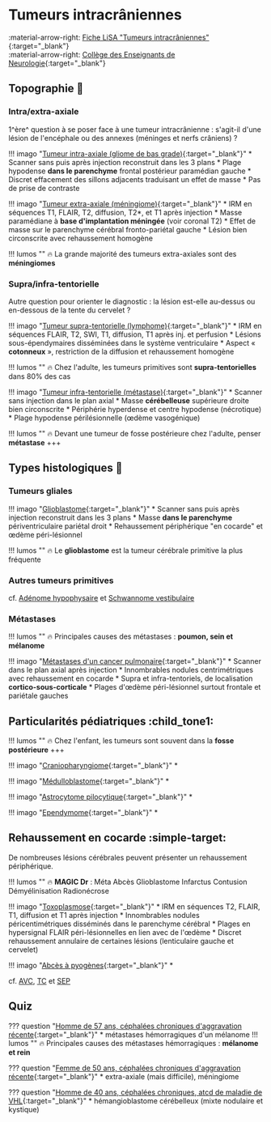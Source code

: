 # Tumeurs intracrâniennes
:material-arrow-right: [Fiche LiSA "Tumeurs intracrâniennes"](https://livret.uness.fr/lisa/Tumeurs_intracr%C3%A2niennes){:target="_blank"}   
:material-arrow-right: [Collège des Enseignants de Neurologie](https://www.cen-neurologie.fr/fr/deuxieme-cycle/tumeurs-intracraniennes){:target="_blank"}  

## Topographie :brain:

### Intra/extra-axiale
1^ère^ question à se poser face à une tumeur intracrânienne : s'agit-il d'une lésion de l'encéphale ou des annexes (méninges et nerfs crâniens) ?

!!! imago "[Tumeur intra-axiale (gliome de bas grade)](https://radiopaedia.org/cases/48852/studies/53888?lang=gb){:target="_blank"}"
    * Scanner sans puis après injection reconstruit dans les 3 plans
    * Plage hypodense **dans le parenchyme** frontal postérieur paramédian gauche
    * Discret effacement des sillons adjacents traduisant un effet de masse
    * Pas de prise de contraste

!!! imago "[Tumeur extra-axiale (méningiome)](https://radiopaedia.org/cases/174815/studies/140846?lang=us){:target="_blank"}"
    * IRM en séquences T1, FLAIR, T2, diffusion, T2*, et T1 après injection
    * Masse paramédiane à **base d'implantation méningée** (voir coronal T2)
    * Effet de masse sur le parenchyme cérébral fronto-pariétal gauche
    * Lésion bien circonscrite avec rehaussement homogène

!!! lumos ""
    :fire: La grande majorité des tumeurs extra-axiales sont des **méningiomes**

### Supra/infra-tentorielle
Autre question pour orienter le diagnostic : la lésion est-elle au-dessus ou en-dessous de la tente du cervelet ?

!!! imago "[Tumeur supra-tentorielle (lymphome)](https://radiopaedia.org/cases/152791/studies/126586?lang=gb){:target="_blank"}"
    * IRM en séquences FLAIR, T2, SWI, T1, diffusion, T1 après inj. et perfusion
    * Lésions sous-épendymaires disséminées dans le système ventriculaire
    * Aspect « **cotonneux** », restriction de la diffusion et rehaussement homogène

!!! lumos ""
    :fire: Chez l'adulte, les tumeurs primitives sont **supra-tentorielles** dans 80% des cas

!!! imago "[Tumeur infra-tentorielle (métastase)](https://radiopaedia.org/cases/23187/studies/23243?lang=gb){:target="_blank"}"
    * Scanner sans injection dans le plan axial
    * Masse **cérébelleuse** supérieure droite bien circonscrite
    * Périphérie hyperdense et centre hypodense (nécrotique)
    * Plage hypodense périlésionnelle (œdème vasogénique)

!!! lumos ""
    :fire: Devant une tumeur de fosse postérieure chez l'adulte, penser **métastase** +++


## Types histologiques :microscope:

### Tumeurs gliales

!!! imago "[Glioblastome](https://radiopaedia.org/cases/37092/studies/38787?lang=us){:target="_blank"}"
    * Scanner sans puis après injection reconstruit dans les 3 plans
    * Masse **dans le parenchyme** périventriculaire pariétal droit
    * Rehaussement périphérique "en cocarde" et œdème péri-lésionnel 

!!! lumos ""
    :fire: Le **glioblastome** est la tumeur cérébrale primitive la plus fréquente

### Autres tumeurs primitives

cf. [Adénome hypophysaire](adénome.md) et [Schwannome vestibulaire](schwannome.md)

### Métastases

!!! lumos ""
    :fire: Principales causes des métastases : **poumon, sein et mélanome**

!!! imago "[Métastases d'un cancer pulmonaire](https://radiopaedia.org/cases/5159/studies/6940?lang=gb){:target="_blank"}"
    * Scanner dans le plan axial après injection
    * Innombrables nodules centrimétriques avec rehaussement en cocarde
    * Supra et infra-tentoriels, de localisation **cortico-sous-corticale**
    * Plages d'œdème péri-lésionnel surtout frontale et pariétale gauches


## Particularités pédiatriques :child_tone1:

!!! lumos ""
    :fire: Chez l'enfant, les tumeurs sont souvent dans la **fosse postérieure** +++

!!! imago "[Craniopharyngiome](){:target="_blank"}"
    * 

!!! imago "[Médulloblastome](){:target="_blank"}"
    * 

!!! imago "[Astrocytome pilocytique](){:target="_blank"}"
    * 

!!! imago "[Ependymome](){:target="_blank"}"
    * 


## Rehaussement en cocarde :simple-target:

De nombreuses lésions cérébrales peuvent présenter un rehaussement périphérique.

!!! lumos ""
    :fire: **MAGIC Dr** : Méta Abcès Glioblastome Infarctus Contusion Démyélinisation Radionécrose

!!! imago "[Toxoplasmose](https://radiopaedia.org/cases/53993/studies/60132?lang=gb){:target="_blank"}"
    * IRM en séquences T2, FLAIR, T1, diffusion et T1 après injection
    * Innombrables nodules péricentimétriques disséminés dans le parenchyme cérébral
    * Plages en hypersignal FLAIR péri-lésionnelles en lien avec de l'œdème
    * Discret rehaussement annulaire de certaines lésions (lenticulaire gauche et cervelet)

!!! imago "[Abcès à pyogènes](){:target="_blank"}"
    * 

cf. [AVC](AVC.md), [TC](TC.md) et [SEP](SEP.md)


## Quiz

??? question "[Homme de 57 ans, céphalées chroniques d'aggravation récente](https://radiopaedia.org/cases/37760/studies/39665?lang=gb){:target="_blank"}"
    * métastases hémorragiques d'un mélanome
    !!! lumos ""
        :fire: Principales causes des métastases hémorragiques : **mélanome et rein** 

??? question "[Femme de 50 ans, céphalées chroniques d'aggravation récente](https://radiopaedia.org/cases/43429/studies/46792?lang=gb){:target="_blank"}"
    * extra-axiale (mais difficile), méningiome

??? question "[Homme de 40 ans, céphalées chroniques, atcd de maladie de VHL](https://radiopaedia.org/cases/163238/studies/133079?lang=gb){:target="_blank"}"
    * hémangioblastome cérébelleux (mixte nodulaire et kystique)